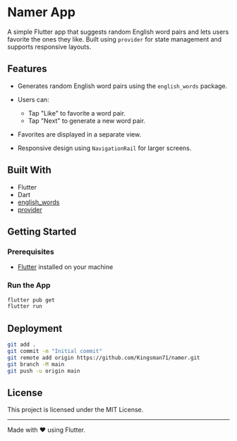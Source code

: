 # Namer App

A simple Flutter app that suggests random English word pairs and lets users favorite the ones they like. Built using `provider` for state management and supports responsive layouts.

## Features

* Generates random English word pairs using the `english_words` package.
* Users can:

  * Tap "Like" to favorite a word pair.
  * Tap "Next" to generate a new word pair.
* Favorites are displayed in a separate view.
* Responsive design using `NavigationRail` for larger screens.

## Built With

* Flutter
* Dart
* [english\_words](https://pub.dev/packages/english_words) 
* [provider](https://pub.dev/packages/provider)

## Getting Started

### Prerequisites

* [Flutter](https://flutter.dev/docs/get-started/install) installed on your machine

### Run the App

```bash
flutter pub get
flutter run
```

## Deployment

```bash
git add .
git commit -m "Initial commit"
git remote add origin https://github.com/Kingsman71/namer.git
git branch -M main
git push -u origin main
```

## License

This project is licensed under the MIT License.

---

Made with ❤️ using Flutter.
